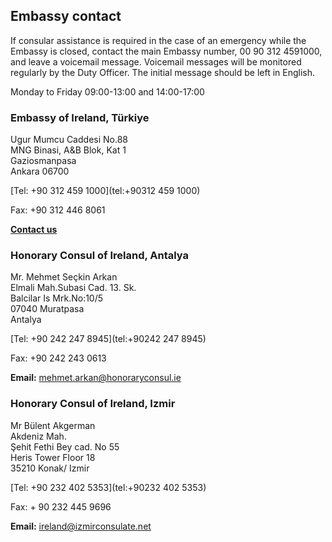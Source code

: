 ## Embassy contact

If consular assistance is required in the case of an emergency while the Embassy is closed, contact the main Embassy number, 00 90 312 4591000, and leave a voicemail message. Voicemail messages will be monitored regularly by the Duty Officer. The initial message should be left in English.

Monday to Friday 09:00-13:00 and 14:00-17:00

### Embassy of Ireland, Türkiye

Ugur Mumcu Caddesi No.88   
MNG Binasi, A&B Blok, Kat 1   
Gaziosmanpasa   
Ankara 06700

[Tel: +90 312 459 1000](tel:+90312 459 1000)

Fax: +90 312 446 8061

[**Contact us**](/en/turkiye/ankara/contact/)

### Honorary Consul of Ireland, Antalya

Mr. Mehmet Seçkin Arkan   
Elmali Mah.Subasi Cad. 13. Sk.   
Balcilar Is Mrk.No:10/5   
07040 Muratpasa   
Antalya

[Tel: +90 242 247 8945](tel:+90242 247 8945)

Fax: +90 242 243 0613

**Email:** [mehmet.arkan@honoraryconsul.ie](mailto:mehmet.arkan@honoraryconsul.ie)

### Honorary Consul of Ireland, Izmir

Mr Bülent Akgerman   
Akdeniz Mah.   
Şehit Fethi Bey cad. No 55   
Heris Tower Floor 18   
35210 Konak/ Izmir

[Tel: +90 232 402 5353](tel:+90232 402 5353)

Fax: + 90 232 445 9696

**Email:** [ireland@izmirconsulate.net](mailto:ireland@izmirconsulate.net)